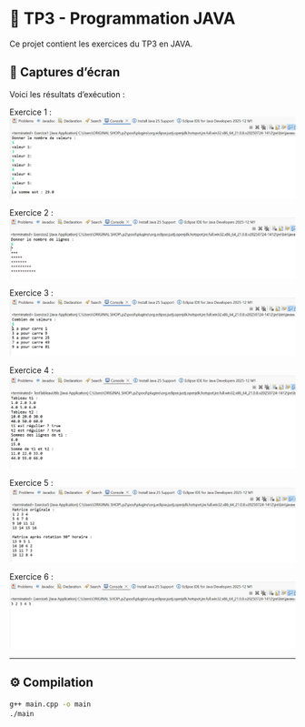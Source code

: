 # 🧠 TP3 - Programmation JAVA

Ce projet contient les exercices du TP3 en JAVA.

## 📸 Captures d’écran

Voici les résultats d’exécution :


 Exercice 1 :
![Exécution 1](images/Ex1.PNG)

Exercice 2 :
![Exécution 2](images/Ex2.PNG)

Exercice 3 :
![Exécution 3](images/Ex3.PNG)

Exercice 4 :
![Exécution 4](images/Ex4.PNG)

Exercice 5 :
![Exécution 5](images/Ex5.PNG)

Exercice 6 :
![Exécution 6](images/Ex6.PNG)





---

## ⚙ Compilation
```bash
g++ main.cpp -o main
./main